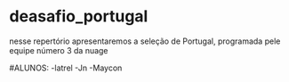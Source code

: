 # deasafio_portugal
nesse repertório apresentaremos a seleção de Portugal, programada pele equipe número 3 da nuage

#ALUNOS: 
 -latrel 
 -Jn 
 -Maycon
